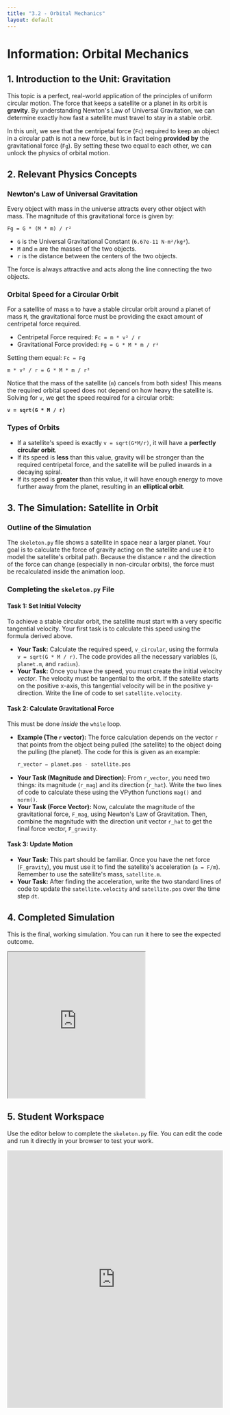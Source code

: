 ```yaml
---
title: "3.2 - Orbital Mechanics"
layout: default
---
```

# Information: Orbital Mechanics

## 1. Introduction to the Unit: Gravitation

This topic is a perfect, real-world application of the principles of uniform circular motion. The force that keeps a satellite or a planet in its orbit is **gravity**. By understanding Newton's Law of Universal Gravitation, we can determine exactly how fast a satellite must travel to stay in a stable orbit.

In this unit, we see that the centripetal force (`Fc`) required to keep an object in a circular path is not a new force, but is in fact being **provided by** the gravitational force (`Fg`). By setting these two equal to each other, we can unlock the physics of orbital motion.

## 2. Relevant Physics Concepts

### Newton's Law of Universal Gravitation

Every object with mass in the universe attracts every other object with mass. The magnitude of this gravitational force is given by:

`Fg = G * (M * m) / r²`

-   `G` is the Universal Gravitational Constant (`6.67e-11 N·m²/kg²`).
-   `M` and `m` are the masses of the two objects.
-   `r` is the distance between the centers of the two objects.

The force is always attractive and acts along the line connecting the two objects.

### Orbital Speed for a Circular Orbit

For a satellite of mass `m` to have a stable circular orbit around a planet of mass `M`, the gravitational force must be providing the exact amount of centripetal force required.

-   Centripetal Force required: `Fc = m * v² / r`
-   Gravitational Force provided: `Fg = G * M * m / r²`

Setting them equal: `Fc = Fg`

`m * v² / r = G * M * m / r²`

Notice that the mass of the satellite (`m`) cancels from both sides! This means the required orbital speed does not depend on how heavy the satellite is. Solving for `v`, we get the speed required for a circular orbit:

**`v = sqrt(G * M / r)`**

### Types of Orbits

-   If a satellite's speed is exactly `v = sqrt(G*M/r)`, it will have a **perfectly circular orbit**.
-   If its speed is **less** than this value, gravity will be stronger than the required centripetal force, and the satellite will be pulled inwards in a decaying spiral.
-   If its speed is **greater** than this value, it will have enough energy to move further away from the planet, resulting in an **elliptical orbit**.

## 3. The Simulation: Satellite in Orbit

### Outline of the Simulation

The `skeleton.py` file shows a satellite in space near a larger planet. Your goal is to calculate the force of gravity acting on the satellite and use it to model the satellite's orbital path. Because the distance `r` and the direction of the force can change (especially in non-circular orbits), the force must be recalculated inside the animation loop.

### Completing the `skeleton.py` File

#### **Task 1: Set Initial Velocity**

To achieve a stable circular orbit, the satellite must start with a very specific tangential velocity. Your first task is to calculate this speed using the formula derived above.

- **Your Task:** Calculate the required speed, `v_circular`, using the formula `v = sqrt(G * M / r)`. The code provides all the necessary variables (`G`, `planet.m`, and `radius`).
- **Your Task:** Once you have the speed, you must create the initial velocity *vector*. The velocity must be tangential to the orbit. If the satellite starts on the positive x-axis, this tangential velocity will be in the positive y-direction. Write the line of code to set `satellite.velocity`.

#### **Task 2: Calculate Gravitational Force**

This must be done *inside* the `while` loop.

- **Example (The `r` vector):** The force calculation depends on the vector `r` that points from the object being pulled (the satellite) to the object doing the pulling (the planet). The code for this is given as an example:
  ```python
  r_vector = planet.pos - satellite.pos
  ```
- **Your Task (Magnitude and Direction):** From `r_vector`, you need two things: its magnitude (`r_mag`) and its direction (`r_hat`). Write the two lines of code to calculate these using the VPython functions `mag()` and `norm()`.
- **Your Task (Force Vector):** Now, calculate the magnitude of the gravitational force, `F_mag`, using Newton's Law of Gravitation. Then, combine the magnitude with the direction unit vector `r_hat` to get the final force vector, `F_gravity`.

#### **Task 3: Update Motion**

- **Your Task:** This part should be familiar. Once you have the net force (`F_gravity`), you must use it to find the satellite's acceleration (`a = F/m`). Remember to use the satellite's mass, `satellite.m`.
- **Your Task:** After finding the acceleration, write the two standard lines of code to update the `satellite.velocity` and `satellite.pos` over the time step `dt`.

## 4. Completed Simulation

This is the final, working simulation. You can run it here to see the expected outcome.

<iframe src="https://glowscript.org/#/user/cglenz/folder/APSimulations/program/3.2-complete.py" width="320" height="340"></iframe>

## 5. Student Workspace

Use the editor below to complete the `skeleton.py` file. You can edit the code and run it directly in your browser to test your work.

<iframe src="https://trinket.io/embed/glowscript/a508cfc93571" width="100%" height="600" frameborder="0" marginwidth="0" marginheight="0" allowfullscreen></iframe>
